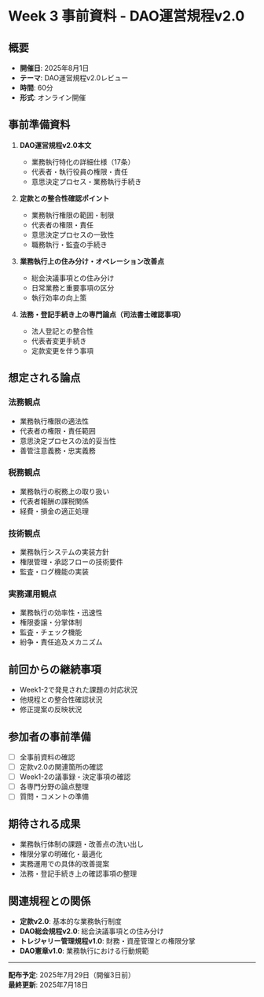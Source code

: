 # Week 3 事前資料 - DAO運営規程v2.0

## 概要
- **開催日**: 2025年8月1日
- **テーマ**: DAO運営規程v2.0レビュー
- **時間**: 60分
- **形式**: オンライン開催

## 事前準備資料
1. **DAO運営規程v2.0本文**
   - 業務執行特化の詳細仕様（17条）
   - 代表者・執行役員の権限・責任
   - 意思決定プロセス・業務執行手続き

2. **定款との整合性確認ポイント**
   - 業務執行権限の範囲・制限
   - 代表者の権限・責任
   - 意思決定プロセスの一致性
   - 職務執行・監査の手続き

3. **業務執行上の住み分け・オペレーション改善点**
   - 総会決議事項との住み分け
   - 日常業務と重要事項の区分
   - 執行効率の向上策

4. **法務・登記手続き上の専門論点（司法書士確認事項）**
   - 法人登記との整合性
   - 代表者変更手続き
   - 定款変更を伴う事項

## 想定される論点
### 法務観点
- 業務執行権限の適法性
- 代表者の権限・責任範囲
- 意思決定プロセスの法的妥当性
- 善管注意義務・忠実義務

### 税務観点
- 業務執行の税務上の取り扱い
- 代表者報酬の課税関係
- 経費・損金の適正処理

### 技術観点
- 業務執行システムの実装方針
- 権限管理・承認フローの技術要件
- 監査・ログ機能の実装

### 実務運用観点
- 業務執行の効率性・迅速性
- 権限委譲・分掌体制
- 監査・チェック機能
- 紛争・責任追及メカニズム

## 前回からの継続事項
- Week1-2で発見された課題の対応状況
- 他規程との整合性確認状況
- 修正提案の反映状況

## 参加者の事前準備
- [ ] 全事前資料の確認
- [ ] 定款v2.0の関連箇所の確認
- [ ] Week1-2の議事録・決定事項の確認
- [ ] 各専門分野の論点整理
- [ ] 質問・コメントの準備

## 期待される成果
- 業務執行体制の課題・改善点の洗い出し
- 権限分掌の明確化・最適化
- 実務運用での具体的改善提案
- 法務・登記手続き上の確認事項の整理

## 関連規程との関係
- **定款v2.0**: 基本的な業務執行制度
- **DAO総会規程v2.0**: 総会決議事項との住み分け
- **トレジャリー管理規程v1.0**: 財務・資産管理との権限分掌
- **DAO憲章v1.0**: 業務執行における行動規範

---
**配布予定**: 2025年7月29日（開催3日前）  
**最終更新**: 2025年7月18日 